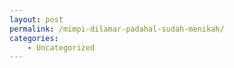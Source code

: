 ```yaml
---
layout: post
permalink: /mimpi-dilamar-padahal-sudah-menikah/
categories:
    - Uncategorized
---
```


